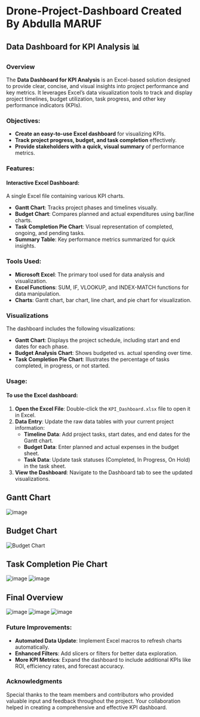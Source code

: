 # Drone-Project-Dashboard Created By Abdulla MARUF

## Data Dashboard for KPI Analysis 📊

### Overview
The **Data Dashboard for KPI Analysis** is an Excel-based solution designed to provide clear, concise, and visual insights into project performance and key metrics. It leverages Excel’s data visualization tools to track and display project timelines, budget utilization, task progress, and other key performance indicators (KPIs).

### Objectives:
- **Create an easy-to-use Excel dashboard** for visualizing KPIs.
- **Track project progress, budget, and task completion** effectively.
- **Provide stakeholders with a quick, visual summary** of performance metrics.

### Features:
#### Interactive Excel Dashboard:
A single Excel file containing various KPI charts.

- **Gantt Chart**: Tracks project phases and timelines visually.
- **Budget Chart**: Compares planned and actual expenditures using bar/line charts.
- **Task Completion Pie Chart**: Visual representation of completed, ongoing, and pending tasks.
- **Summary Table**: Key performance metrics summarized for quick insights.

### Tools Used:
- **Microsoft Excel**: The primary tool used for data analysis and visualization.
- **Excel Functions**: SUM, IF, VLOOKUP, and INDEX-MATCH functions for data manipulation.
- **Charts**: Gantt chart, bar chart, line chart, and pie chart for visualization.

### Visualizations
The dashboard includes the following visualizations:

- **Gantt Chart**: Displays the project schedule, including start and end dates for each phase.
- **Budget Analysis Chart**: Shows budgeted vs. actual spending over time.
- **Task Completion Pie Chart**: Illustrates the percentage of tasks completed, in progress, or not started.

### Usage:
#### To use the Excel dashboard:
1. **Open the Excel File**: Double-click the `KPI_Dashboard.xlsx` file to open it in Excel.
2. **Data Entry**: Update the raw data tables with your current project information:
   - **Timeline Data**: Add project tasks, start dates, and end dates for the Gantt chart.
   - **Budget Data**: Enter planned and actual expenses in the budget sheet.
   - **Task Data**: Update task statuses (Completed, In Progress, On Hold) in the task sheet.
3. **View the Dashboard**: Navigate to the Dashboard tab to see the updated visualizations.






## Gantt Chart
![image](https://github.com/user-attachments/assets/7b165c92-7537-4ea7-a9b4-311dc1d8430c)


## Budget Chart
![Budget Chart](https://github.com/user-attachments/assets/cdc6060a-d9b6-4d97-9732-c9ea15d4b737)

## Task Completion Pie Chart
![image](https://github.com/user-attachments/assets/39593516-111f-4a6c-b921-3852900a1f51)
![image](https://github.com/user-attachments/assets/b5f9fdff-4efd-4f29-8f7e-66f772d54881)

## Final Overview
![image](https://github.com/user-attachments/assets/1c51333b-a97c-4235-80fd-25989384c292)
![image](https://github.com/user-attachments/assets/b8d137c9-61dd-4d47-a12d-5c488d30ad16)
![image](https://github.com/user-attachments/assets/2e370908-7344-4c99-889d-df16f4006b5c)




### Future Improvements:
- **Automated Data Update**: Implement Excel macros to refresh charts automatically.
- **Enhanced Filters**: Add slicers or filters for better data exploration.
- **More KPI Metrics**: Expand the dashboard to include additional KPIs like ROI, efficiency rates, and forecast accuracy.

### Acknowledgments
Special thanks to the team members and contributors who provided valuable input and feedback throughout the project. Your collaboration helped in creating a comprehensive and effective KPI dashboard.
